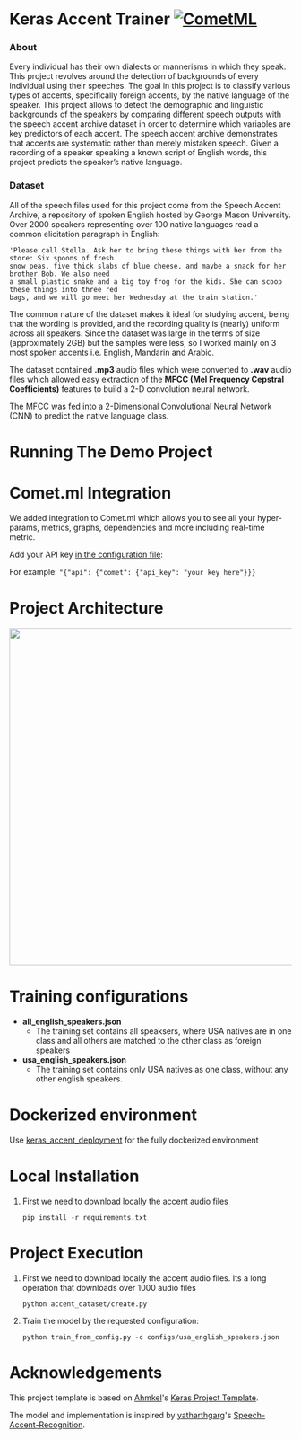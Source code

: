 ﻿# Keras Accent Trainer [![CometML](https://img.shields.io/badge/comet.ml-track-brightgreen.svg)](https://www.comet.ml)

### About
Every individual has their own dialects or mannerisms in which they speak. This project revolves around the detection of backgrounds of every individual using their speeches. The goal in this project is to classify various types of accents, specifically foreign accents, by the native language of the speaker. This project allows to detect the demographic and linguistic backgrounds of the speakers by comparing different speech outputs with the speech accent archive dataset in order to determine which variables are key predictors of each accent. The speech accent archive demonstrates that accents are systematic rather than merely mistaken speech. Given a recording of a speaker speaking a known script of English words, this project predicts the speaker’s native language.

### Dataset
All of the speech files used for this project come from the Speech Accent Archive, a repository of spoken English hosted by George Mason University. Over 2000 speakers representing over 100 native languages read a common elicitation paragraph in English:

```
'Please call Stella. Ask her to bring these things with her from the store: Six spoons of fresh
snow peas, five thick slabs of blue cheese, and maybe a snack for her brother Bob. We also need 
a small plastic snake and a big toy frog for the kids. She can scoop these things into three red 
bags, and we will go meet her Wednesday at the train station.'
```

The common nature of the dataset makes it ideal for studying accent, being that the wording is provided, and the recording quality is (nearly) uniform across all speakers. Since the dataset was large in the terms of size (approximately 2GB) but the samples were less, so I worked mainly on 3 most spoken accents i.e. English, Mandarin and Arabic.

The dataset contained **.mp3** audio files which were converted to **.wav** audio files which allowed easy extraction of the **MFCC (Mel Frequency Cepstral Coefficients)** features to build a 2-D convolution neural network.

The MFCC was fed into a 2-Dimensional Convolutional Neural Network (CNN) to predict the native language class.

# Running The Demo Project

# Comet.ml Integration
We added integration to Comet.ml which allows you to see all your hyper-params, metrics, graphs, dependencies and more including real-time metric.

Add your API key [in the configuration file](configs/all_english_speakers.json#L15):

For example:  `"{"api": {"comet": {"api_key": "your key here"}}}`

# Project Architecture

<div align="center">

<img align="center" width="600" src="https://github.com/Ahmkel/Keras-Project-Template/blob/master/figures/ProjectArchitecture.jpg?raw=true">

</div>

# Training configurations
- **all_english_speakers.json**
  - The training set contains all speaksers, where USA natives are in one class and all others are matched to the other class as foreign speakers
- **usa_english_speakers.json** 
  - The training set contains only USA natives as one class, without any other english speakers.

# Dockerized environment

Use [keras_accent_deployment](https://github.com/guyeshet/accent_training_deployment) for the fully dockerized environment

# Local Installation

1. First we need to download locally the accent audio files
   ```
   pip install -r requirements.txt
   ```

# Project Execution

1. First we need to download locally the accent audio files. Its a long operation that downloads over 1000 audio files
   ```
   python accent_dataset/create.py
   ```
2. Train the model by the requested configuration: 
   ```
   python train_from_config.py -c configs/usa_english_speakers.json
   ```

# Acknowledgements
This project template is based on [Ahmkel](https://github.com/Ahmkel)'s [Keras Project Template](https://github.com/Ahmkel/Keras-Project-Template).

The model and implementation is inspired by [yatharthgarg](https://github.com/yatharthgarg)'s [Speech-Accent-Recognition](https://github.com/yatharthgarg/Speech-Accent-Recognition).